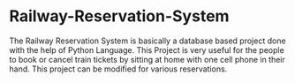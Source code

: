 # Railway-Reservation-System
The Railway Reservation System is basically a database based project done with the help of Python Language. This Project is very useful for the people to book or cancel train tickets by sitting at home with one cell phone in their hand. This project can be modified for various reservations.
